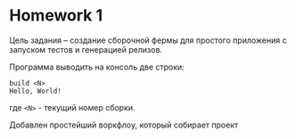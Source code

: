 # Homework 1

Цель задания – создание сборочной фермы для простого приложения c запуском тестов и генерацией релизов.

Программа выводить на консоль две строки:
```
build <N>
Hello, World!
```
где `<N>` - текущий номер сборки.

Добавлен простейший воркфлоу, который собирает проект
